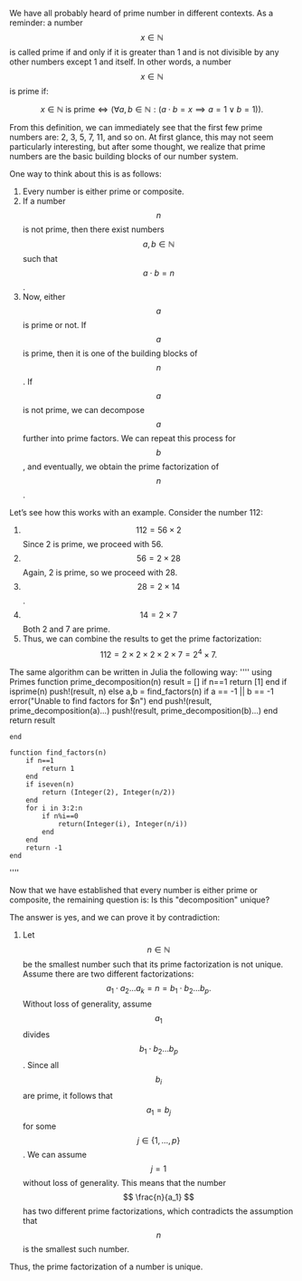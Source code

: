 We have all probably heard of prime number in different contexts. 
As a reminder: a number $$x \in \mathbb{N}$$ is called prime if and only if it is greater than 1 and is not divisible by any other numbers except 1 and itself. In other words, a number $$x \in \mathbb{N}$$ is prime if:

$$
x \in \mathbb{N} \text{ is prime} \iff (\forall a, b \in \mathbb{N}: (a \cdot b = x \implies a = 1 \lor b = 1)).
$$

From this definition, we can immediately see that the first few prime numbers are: 2, 3, 5, 7, 11, and so on. At first glance, this may not seem particularly interesting, but after some thought, we realize that prime numbers are the basic building blocks of our number system.

One way to think about this is as follows:

1. Every number is either prime or composite.
2. If a number $$n$$ is not prime, then there exist numbers $$a, b \in \mathbb{N}$$ such that $$a \cdot b = n$$.
3. Now, either $$a$$ is prime or not. If $$a$$ is prime, then it is one of the building blocks of $$n$$. If $$a$$ is not prime, we can decompose $$a$$ further into prime factors. We can repeat this process for $$b$$, and eventually, we obtain the prime factorization of $$n$$.

Let’s see how this works with an example. Consider the number 112:

1. $$112 = 56 \times 2$$ Since 2 is prime, we proceed with 56.
2. $$56 = 2 \times 28$$ Again, 2 is prime, so we proceed with 28.
3. $$28 = 2 \times 14$$.
4. $$14 = 2 \times 7$$ Both 2 and 7 are prime.
5. Thus, we can combine the results to get the prime factorization:
   $$
   112 = 2 \times 2 \times 2 \times 2 \times 7 = 2^4 \times 7.
   $$

The same algorithm can be written in Julia the following way: 
''''
using Primes
	function prime_decomposition(n)
		result = []
		if n==1
			return [1]
		end
		if isprime(n)
			push!(result, n)
		else
			a,b = find_factors(n)
			  if a == -1 || b == -1
            	error("Unable to find factors for $n")
       		 end
			push!(result, prime_decomposition(a)...)
			push!(result, prime_decomposition(b)...)
		end
		return result
		
	end

	function find_factors(n)
		if n==1
			return 1
		end
		if iseven(n)
			return (Integer(2), Integer(n/2))
		end
		for i in 3:2:n
			if n%i==0
				return(Integer(i), Integer(n/i))
			end
		end
		return -1
	end
 ''''

Now that we have established that every number is either prime or composite, the remaining question is: Is this "decomposition" unique?

The answer is yes, and we can prove it by contradiction:

1. Let $$n \in \mathbb{N}$$ be the smallest number such that its prime factorization is not unique. Assume there are two different factorizations:
   $$
   a_1 \cdot a_2 \dots a_k = n = b_1 \cdot b_2 \dots b_p.
   $$
   Without loss of generality, assume $$a_1$$ divides $$b_1 \cdot b_2 \dots b_p$$. Since all $$b_i$$ are prime, it follows that $$a_1 = b_j$$ for some $$j \in \{1, \dots, p\}$$. We can assume $$j = 1$$ without loss of generality. This means that the number $$ \frac{n}{a_1} $$ has two different prime factorizations, which contradicts the assumption that $$n$$ is the smallest such number.

Thus, the prime factorization of a number is unique.
